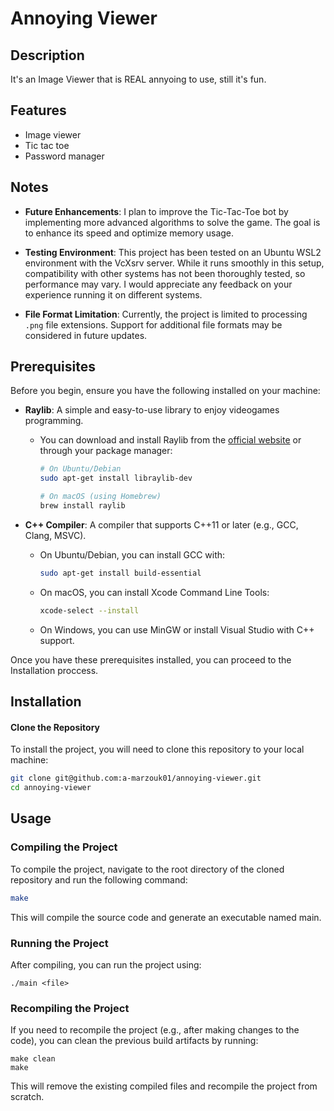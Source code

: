 
# Annoying Viewer

## Description
It's an Image Viewer that is REAL annyoing to use, still it's fun.

## Features
- Image viewer
- Tic tac toe
- Password manager

## Notes

- **Future Enhancements**: I plan to improve the Tic-Tac-Toe bot by implementing more advanced algorithms to solve the game. The goal is to enhance its speed and optimize memory usage.

- **Testing Environment**: This project has been tested on an Ubuntu WSL2 environment with the VcXsrv server. While it runs smoothly in this setup, compatibility with other systems has not been thoroughly tested, so performance may vary. I would appreciate any feedback on your experience running it on different systems.

- **File Format Limitation**: Currently, the project is limited to processing `.png` file extensions. Support for additional file formats may be considered in future updates.



## Prerequisites

Before you begin, ensure you have the following installed on your machine:

- **Raylib**: A simple and easy-to-use library to enjoy videogames programming.
  - You can download and install Raylib from the [official website](https://www.raylib.com/) or through your package manager:

    ```bash
    # On Ubuntu/Debian
    sudo apt-get install libraylib-dev

    # On macOS (using Homebrew)
    brew install raylib
    ```

- **C++ Compiler**: A compiler that supports C++11 or later (e.g., GCC, Clang, MSVC).
  - On Ubuntu/Debian, you can install GCC with:

    ```bash
    sudo apt-get install build-essential
    ```
  - On macOS, you can install Xcode Command Line Tools:

    ```bash
    xcode-select --install
    ```
  - On Windows, you can use MinGW or install Visual Studio with C++ support.

Once you have these prerequisites installed, you can proceed to the Installation proccess.

## Installation
#### Clone the Repository
To install the project, you will need to clone this repository to your local machine:

```bash
git clone git@github.com:a-marzouk01/annoying-viewer.git
cd annoying-viewer
```

## Usage

### Compiling the Project
To compile the project, navigate to the root directory of the cloned repository and run the following command:

```bash
make
```

This will compile the source code and generate an executable named main.

### Running the Project
After compiling, you can run the project using:

```console
./main <file>
```

### Recompiling the Project
If you need to recompile the project (e.g., after making changes to the code), you can clean the previous build artifacts by running:

```console
make clean
make
```

This will remove the existing compiled files and recompile the project from scratch.

